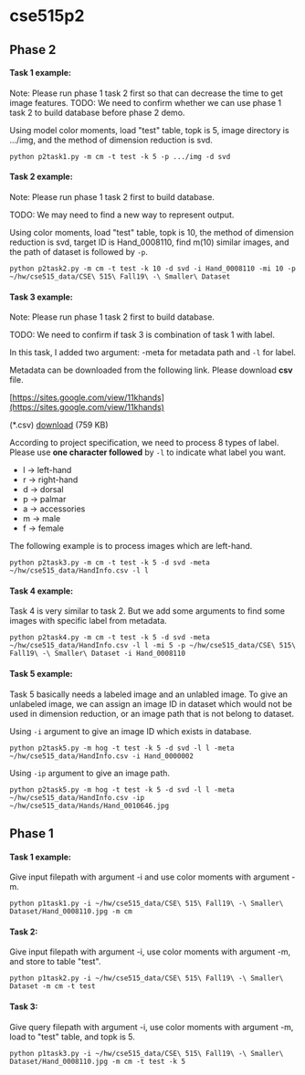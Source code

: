 # cse515p2


## Phase 2

#### Task 1 example:
Note: Please run phase 1 task 2 first so that can decrease the time to get image features.
TODO: We need to confirm whether we can use phase 1 task 2 to build database before phase 2 demo.

Using model color moments, load "test" table, topk is 5, image directory is .../img, and the method of dimension reduction is svd.
```Shell
python p2task1.py -m cm -t test -k 5 -p .../img -d svd
```


#### Task 2 example:
Note: Please run phase 1 task 2 first to build database.

TODO: We may need to find a new way to represent output.

Using color moments, load "test" table, topk is 10, the method of dimension reduction is svd, target ID is Hand\_0008110, find m(10) similar images, and the path of dataset is followed by `-p`.

```Shell
python p2task2.py -m cm -t test -k 10 -d svd -i Hand_0008110 -mi 10 -p ~/hw/cse515_data/CSE\ 515\ Fall19\ -\ Smaller\ Dataset 
```

#### Task 3 example:
Note: Please run phase 1 task 2 first to build database.

TODO: We need to confirm if task 3 is combination of task 1 with label.

In this task, I added two argument: -meta for metadata path and `-l` for label.

Metadata can be downloaded from the following link. Please download **csv** file.

[https://sites.google.com/view/11khands](https://sites.google.com/view/11khands)

(*.csv) [download](https://drive.google.com/open?id=1RC86-rVOR8c93XAfM9b9R45L7C2B0FdA) (759 KB)

According to project specification, we need to process 8 types of label. Please use **one character followed** by `-l` to indicate what label you want.

- l -> left-hand
- r -> right-hand
- d -> dorsal
- p -> palmar
- a -> accessories
- m -> male
- f -> female

The following example is to process images which are left-hand.

```Shell
python p2task3.py -m cm -t test -k 5 -d svd -meta ~/hw/cse515_data/HandInfo.csv -l l
```

#### Task 4 example:

Task 4 is very similar to task 2. But we add some arguments to find some images with specific label from metadata.

```Shell
python p2task4.py -m cm -t test -k 5 -d svd -meta ~/hw/cse515_data/HandInfo.csv -l l -mi 5 -p ~/hw/cse515_data/CSE\ 515\ Fall19\ -\ Smaller\ Dataset -i Hand_0008110
```

#### Task 5 example:

Task 5 basically needs a labeled image and an unlabled image. To give an unlabeled image, we can assign an image ID in dataset which would not be used in dimension reduction, or an image path that is not belong to dataset.

Using `-i` argument to give an image ID which exists in database.
```Shell
python p2task5.py -m hog -t test -k 5 -d svd -l l -meta ~/hw/cse515_data/HandInfo.csv -i Hand_0000002
```

Using `-ip` argument to give an image path.
```Shell
python p2task5.py -m hog -t test -k 5 -d svd -l l -meta ~/hw/cse515_data/HandInfo.csv -ip ~/hw/cse515_data/Hands/Hand_0010646.jpg
```

## Phase 1

#### Task 1 example:
Give input filepath with argument -i and use color moments with argument -m.
```Shell
python p1task1.py -i ~/hw/cse515_data/CSE\ 515\ Fall19\ -\ Smaller\ Dataset/Hand_0008110.jpg -m cm
```

#### Task 2:
Give input filepath with argument -i, use color moments with argument -m, and store to table "test".
```Shell
python p1task2.py -i ~/hw/cse515_data/CSE\ 515\ Fall19\ -\ Smaller\ Dataset -m cm -t test
```

#### Task 3:
Give query filepath with argument -i, use color moments with argument -m, load to "test" table, and topk is 5.
```Shell
python p1task3.py -i ~/hw/cse515_data/CSE\ 515\ Fall19\ -\ Smaller\ Dataset/Hand_0008110.jpg -m cm -t test -k 5
```
